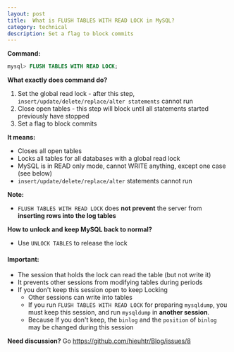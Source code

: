 ```yaml
---
layout: post
title:  What is FLUSH TABLES WITH READ LOCK in MySQL?
category: technical
description: Set a flag to block commits 
---
```


**Command:** 
```sql
mysql> FLUSH TABLES WITH READ LOCK;
```
**What exactly does command do?**

1. Set the global read lock - after this step, `insert/update/delete/replace/alter statements` cannot run
2. Close open tables - this step will block until all statements started previously have stopped
3. Set a flag to block commits

<!--description-->

**It means:** 

- Closes all open tables 
- Locks all tables for all databases with a global read lock
- MySQL is in READ only mode, cannot WRITE anything, except one case (see below)
- `insert/update/delete/replace/alter` statements cannot run

**Note:**

- `FLUSH TABLES WITH READ LOCK` does **not prevent** the server from **inserting rows into the log tables**

**How to unlock and keep MySQL back to normal?**
- Use `UNLOCK TABLES` to release the lock

#### Important:
- The session that holds the lock can read the table (but not write it)
- It prevents other sessions from modifying tables during periods
- If you don't keep this session open to keep Locking
   - Other sessions can write into tables
   - If you run `FLUSH TABLES WITH READ LOCK` for preparing `mysqldump`, you must keep this session, and run `mysqldump` in **another session**. 
   - Because If you don't keep, the `binlog` and the `position` of `binlog` may be changed during this session

**Need discussion?**
Go https://github.com/hieuhtr/Blog/issues/8